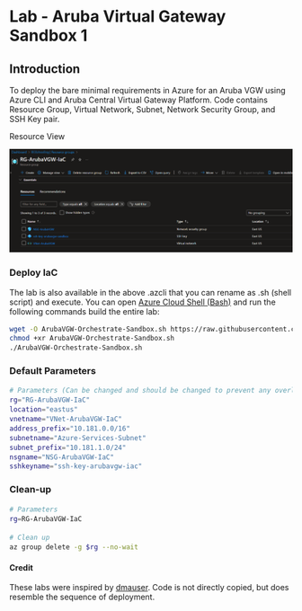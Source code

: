 # Lab - Aruba Virtual Gateway Sandbox 1

## Introduction

To deploy the bare minimal requirements in Azure for an Aruba VGW using Azure CLI and Aruba Central Virtual Gateway Platform. Code contains Resource Group, Virtual Network, Subnet, Network Security Group, and SSH Key pair.

Resource View

![resource view](./Media/arubavgw-orchestrate-sandbox-example-1.png)

### Deploy IaC

The lab is also available in the above .azcli that you can rename as .sh (shell script) and execute. You can open [Azure Cloud Shell (Bash)](https://shell.azure.com) and run the following commands build the entire lab:

```bash
wget -O ArubaVGW-Orchestrate-Sandbox.sh https://raw.githubusercontent.com/CyberOps-Ninja/Azure-IaC/main/Project-Azure-CLI/ArubaVGW-Sandbox-1/ArubaVGW-Orchestrate-Sandbox.azcli
chmod +xr ArubaVGW-Orchestrate-Sandbox.sh
./ArubaVGW-Orchestrate-Sandbox.sh
```

### Default Parameters

```bash
# Parameters (Can be changed and should be changed to prevent any overlay in your environment)
rg="RG-ArubaVGW-IaC"
location="eastus"
vnetname="VNet-ArubaVGW-IaC"
address_prefix="10.181.0.0/16"
subnetname="Azure-Services-Subnet"
subnet_prefix="10.181.1.0/24"
nsgname="NSG-ArubaVGW-IaC"
sshkeyname="ssh-key-arubavgw-iac"
```

### Clean-up

```bash
# Parameters 
rg=RG-ArubaVGW-IaC

# Clean up
az group delete -g $rg --no-wait 
```

#### Credit

These labs were inspired by [dmauser](https://github.com/dmauser). Code is not directly copied, but does resemble the sequence of deployment.
